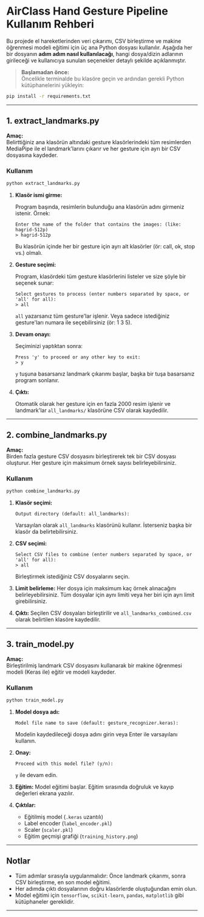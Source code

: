 # AirClass Hand Gesture Pipeline Kullanım Rehberi

Bu projede el hareketlerinden veri çıkarımı, CSV birleştirme ve makine öğrenmesi modeli eğitimi için üç ana Python dosyası kullanılır. Aşağıda her bir dosyanın **adım adım nasıl kullanılacağı**, hangi dosya/dizin adlarının girileceği ve kullanıcıya sunulan seçenekler detaylı şekilde açıklanmıştır.

> **Başlamadan önce:**  
Öncelikle terminalde bu klasöre geçin ve ardından gerekli Python kütüphanelerini yükleyin:
```bash
pip install -r requirements.txt
```

---

## 1. extract_landmarks.py

**Amaç:**  
Belirttiğiniz ana klasörün altındaki gesture klasörlerindeki tüm resimlerden MediaPipe ile el landmark'larını çıkarır ve her gesture için ayrı bir CSV dosyasına kaydeder.

### Kullanım

```bash
python extract_landmarks.py
```

1. **Klasör ismi girme:**

   Program başında, resimlerin bulunduğu ana klasörün adını girmeniz istenir.
   Örnek:
   ```shell
   Enter the name of the folder that contains the images: (like: hagrid-512p)
   > hagrid-512p
   ```
   Bu klasörün içinde her bir gesture için ayrı alt klasörler (ör: call, ok, stop vs.) olmalı.

2. **Gesture seçimi:**

   Program, klasördeki tüm gesture klasörlerini listeler ve size şöyle bir seçenek sunar:
   ```shell
   Select gestures to process (enter numbers separated by space, or 'all' for all):
   > all
   ```
   `all` yazarsanız tüm gesture'lar işlenir.
   Veya sadece istediğiniz gesture'ları numara ile seçebilirsiniz (ör: 1 3 5).

3. **Devam onayı:**

   Seçiminizi yaptıktan sonra:
   ```shell
   Press 'y' to proceed or any other key to exit:
   > y
   ```
   `y` tuşuna basarsanız landmark çıkarımı başlar, başka bir tuşa basarsanız program sonlanır.

4. **Çıktı:**

   Otomatik olarak her gesture için en fazla 2000 resim işlenir ve landmark'lar `all_landmarks/` klasörüne CSV olarak kaydedilir.

---

## 2. combine_landmarks.py

**Amaç:**  
Birden fazla gesture CSV dosyasını birleştirerek tek bir CSV dosyası oluşturur. Her gesture için maksimum örnek sayısı belirleyebilirsiniz.

### Kullanım

```bash
python combine_landmarks.py
```

1. **Klasör seçimi:**
   ```
   Output directory (default: all_landmarks):
   ```
   Varsayılan olarak `all_landmarks` klasörünü kullanır. İsterseniz başka bir klasör da belirtebilirsiniz.

2. **CSV seçimi:**
   ```shell
   Select CSV files to combine (enter numbers separated by space, or 'all' for all):
   > all
   ```
   Birleştirmek istediğiniz CSV dosyalarını seçin.

3. **Limit belirleme:**
   Her dosya için maksimum kaç örnek alınacağını belirleyebilirsiniz. Tüm dosyalar için aynı limiti veya her biri için ayrı limit girebilirsiniz.

4. **Çıktı:**
   Seçilen CSV dosyaları birleştirilir ve `all_landmarks_combined.csv` olarak belirtilen klasöre kaydedilir.

---

## 3. train_model.py

**Amaç:**  
Birleştirilmiş landmark CSV dosyasını kullanarak bir makine öğrenmesi modeli (Keras ile) eğitir ve modeli kaydeder.

### Kullanım

```bash
python train_model.py
```

1. **Model dosya adı:**
   ```
   Model file name to save (default: gesture_recognizer.keras):
   ```
   Modelin kaydedileceği dosya adını girin veya Enter ile varsayılanı kullanın.

2. **Onay:**
   ```
   Proceed with this model file? (y/n):
   ```
   `y` ile devam edin.

3. **Eğitim:**
   Model eğitimi başlar. Eğitim sırasında doğruluk ve kayıp değerleri ekrana yazılır.

4. **Çıktılar:**
   - Eğitilmiş model (`.keras` uzantılı)
   - Label encoder (`label_encoder.pkl`)
   - Scaler (`scaler.pkl`)
   - Eğitim geçmişi grafiği (`training_history.png`)

---

## Notlar

- Tüm adımlar sırasıyla uygulanmalıdır: Önce landmark çıkarımı, sonra CSV birleştirme, en son model eğitimi.
- Her adımda çıktı dosyalarının doğru klasörlerde oluştuğundan emin olun.
- Model eğitimi için `tensorflow`, `scikit-learn`, `pandas`, `matplotlib` gibi kütüphaneler gereklidir.

---